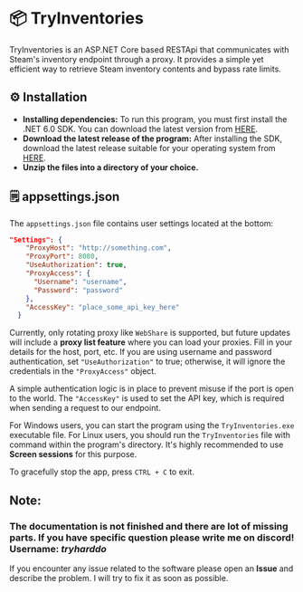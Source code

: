 # 📦 TryInventories
TryInventories is an ASP.NET Core based RESTApi that communicates with Steam's inventory endpoint through a proxy. It provides a simple yet efficient way to retrieve Steam inventory contents and bypass rate limits.

## ⚙️ Installation
- **Installing dependencies:** To run this program, you must first install the .NET 6.0 SDK. You can download the latest version from [HERE](https://download.visualstudio.microsoft.com/download/pr/56785524-dcd2-425a-8a95-3c2ee607b22f/e32ce2d12821f85c7d5e9cdee5ff5264/dotnet-sdk-6.0.411-win-x64.exe).
- **Download the latest release of the program:** After installing the SDK, download the latest release suitable for your operating system from [HERE](https://github.com/TryHardDo/TryInventories/releases).
- **Unzip the files into a directory of your choice.**

## 🗒️ appsettings.json
The `appsettings.json` file contains user settings located at the bottom:
```json
"Settings": {
    "ProxyHost": "http://something.com",
    "ProxyPort": 8080,
    "UseAuthorization": true,
    "ProxyAccess": {
      "Username": "username",
      "Password": "password"
    },
    "AccessKey": "place_some_api_key_here"
  }
```

Currently, only rotating proxy like `WebShare` is supported, but future updates will include a **proxy list feature** where you can load your proxies. Fill in your details for the host, port, etc. If you are using username and password authentication, set `"UseAuthorization"` to true; otherwise, it will ignore the credentials in the `"ProxyAccess"` object.

A simple authentication logic is in place to prevent misuse if the port is open to the world. The `"AccessKey"` is used to set the API key, which is required when sending a request to our endpoint.

For Windows users, you can start the program using the `TryInventories.exe` executable file. For Linux users, you should run the `TryInventories` file with command within the program's directory. It's highly recommended to use **Screen sessions** for this purpose.

To gracefully stop the app, press `CTRL + C` to exit.

## Note:
### The documentation is not finished and there are lot of missing parts. If you have specific question please write me on discord! Username: *tryharddo*
If you encounter any issue related to the software please open an **Issue** and describe the problem. I will try to fix it as soon as possible.

